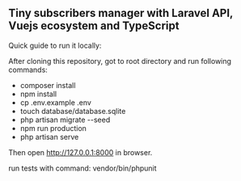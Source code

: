 ## Tiny subscribers manager with Laravel API, Vuejs ecosystem and TypeScript

Quick guide to run it locally:

After cloning this repository, got to root directory and run following commands:

- composer install
- npm install
- cp .env.example .env
- touch database/database.sqlite
- php artisan migrate --seed
- npm run production
- php artisan serve

Then open http://127.0.0.1:8000 in browser.

run tests with command: vendor/bin/phpunit
